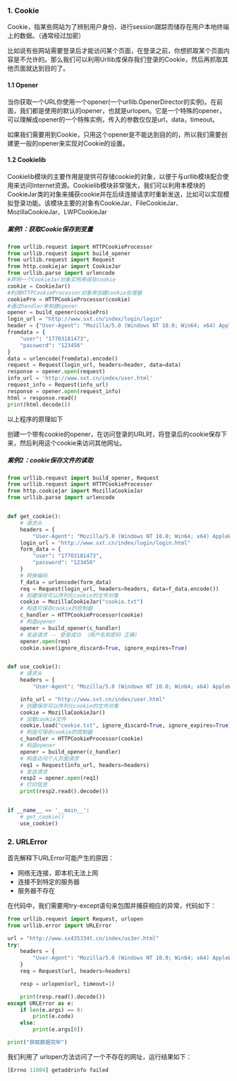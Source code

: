 
### 1. Cookie
Cookie，指某些网站为了辨别用户身份、进行session跟踪而储存在用户本地终端上的数据。（通常经过加密）

比如说有些网站需要登录后才能访问某个页面，在登录之前，你想抓取某个页面内容是不允许的。那么我们可以利用Urllib库保存我们登录的Cookie，然后再抓取其他页面就达到目的了。

#### 1.1 Opener
当你获取一个URL你使用一个opener(一个urllib.OpenerDirector的实例)。在前面，我们都是使用的默认的opener，也就是urlopen。它是一个特殊的opener，可以理解成opener的一个特殊实例，传入的参数仅仅是url，data，timeout。

如果我们需要用到Cookie，只用这个opener是不能达到目的的，所以我们需要创建更一般的opener来实现对Cookie的设置。



#### 1.2 Cookielib

Cookielib模块的主要作用是提供可存储cookie的对象，以便于与urllib模块配合使用来访问Internet资源。Cookielib模块非常强大，我们可以利用本模块的CookieJar类的对象来捕获cookie并在后续连接请求时重新发送，比如可以实现模拟登录功能。该模块主要的对象有CookieJar、FileCookieJar、MozillaCookieJar、LWPCookieJar

##### 案例1：获取Cookie保存到变量
```python
from urllib.request import HTTPCookieProcessor
from urllib.request import build_opener
from urllib.request import Request
from http.cookiejar import CookieJar
from urllib.parse import urlencode
#声明一个CookieJar对象实例来保存cookie
cookie = CookieJar()
#利用HTTPCookieProcessor对象来创建cookie处理器
cookiePro = HTTPCookieProcessor(cookie)
#通过handler来构建opener
opener = build_opener(cookiePro)
login_url = "http://www.sxt.cn/index/login/login"
header = {"User-Agent": "Mozilla/5.0 (Windows NT 10.0; Win64; x64) AppleWebKit/537.36 (KHTML, like Gecko) Chrome/61.0.3163.79 Safari/537.36"}
fromdata = {
    "user": "17703181473",
    "password": "123456"
}
data = urlencode(fromdata).encode()
request = Request(login_url, headers=header, data=data)
response = opener.open(request)
info_url = 'http://www.sxt.cn/index/user.html'
request_info = Request(info_url)
response = opener.open(request_info)
html = response.read()
print(html.decode())
```
以上程序的原理如下

创建一个带有cookie的opener，在访问登录的URL时，将登录后的cookie保存下来，然后利用这个cookie来访问其他网址。
##### 案例2：cookie保存文件的读取
```python
from urllib.request import build_opener, Request
from urllib.request import HTTPCookieProcessor
from http.cookiejar import MozillaCookieJar
from urllib.parse import urlencode


def get_cookie():
    # 请求头
    headers = {
        "User-Agent": "Mozilla/5.0 (Windows NT 10.0; Win64; x64) AppleWebKit/537.36 (KHTML, like Gecko) Chrome/65.0.3325.181 Safari/537.36"}
    login_url = "http://www.sxt.cn/index/login/login.html"
    form_data = {
        "user": "17703181473",
        "password": "123456"
    }
    # 转换编码
    f_data = urlencode(form_data)
    req = Request(login_url, headers=headers, data=f_data.encode())
    # 创建保存可以序列化cookie的文件对象
    cookie = MozillaCookieJar("cookie.txt")
    # 构造可保存cookie的控制器
    c_handler = HTTPCookieProcessor(cookie)
    # 构造opener
    opener = build_opener(c_handler)
    # 发送请求 -- 登录成功 （用户名和密码 正确）
    opener.open(req)
    cookie.save(ignore_discard=True, ignore_expires=True)


def use_cookie():
    # 请求头
    headers = {
        "User-Agent": "Mozilla/5.0 (Windows NT 10.0; Win64; x64) AppleWebKit/537.36 (KHTML, like Gecko) Chrome/65.0.3325.181 Safari/537.36"}

    info_url = "http://www.sxt.cn/index/user.html"
    # 创建保存可以序列化cookie的文件对象
    cookie = MozillaCookieJar()
    # 加载cookie文件
    cookie.load("cookie.txt", ignore_discard=True, ignore_expires=True)
    # 构造可保存cookie的控制器
    c_handler = HTTPCookieProcessor(cookie)
    # 构造opener
    opener = build_opener(c_handler)
    # 构造访问个人页面请求
    req1 = Request(info_url, headers=headers)
    # 发送请求
    resp2 = opener.open(req1)
    # 打印信息
    print(resp2.read().decode())


if __name__ == '__main__':
    # get_cookie()
    use_cookie()

```
### 2. URLError
首先解释下URLError可能产生的原因：
- 网络无连接，即本机无法上网
- 连接不到特定的服务器
- 服务器不存在

在代码中，我们需要用try-except语句来包围并捕获相应的异常，代码如下：
```python
from urllib.request import Request, urlopen
from urllib.error import URLError

url = "http://www.sx435334t.cn/index/us3er.html"
try:
    headers = {
        "User-Agent": "Mozilla/5.0 (Windows NT 10.0; Win64; x64) AppleWebKit/537.36 (KHTML, like Gecko) Chrome/65.0.3325.181 Safari/537.36"
    }
    req = Request(url, headers=headers)

    resp = urlopen(url, timeout=1)

    print(resp.read().decode())
except URLError as e:
    if len(e.args) == 0:
        print(e.code)
    else:
        print(e.args[0])

print("获取数据完毕")
```
我们利用了 urlopen方法访问了一个不存在的网址，运行结果如下：
```python
[Errno 11004] getaddrinfo failed
```
